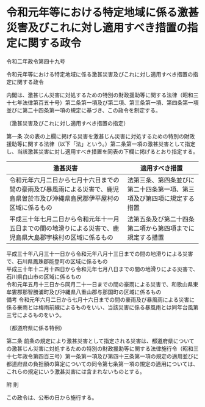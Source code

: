 # 令和元年等における特定地域に係る激甚災害及びこれに対し適用すべき措置の指定に関する政令

令和二年政令第四十九号

令和元年等における特定地域に係る激甚災害及びこれに対し適用すべき措置の指定に関する政令

内閣は、激甚じん災害に対処するための特別の財政援助等に関する法律（昭和三十七年法律第百五十号）第二条第一項及び第二項、第三条第一項、第四条第一項並びに第二十四条第一項の規定に基づき、この政令を制定する。

（激甚災害及びこれに対し適用すべき措置の指定）

第一条 次の表の上欄に掲げる災害を激甚じん災害に対処するための特別の財政援助等に関する法律（以下「法」という。）第二条第一項の激甚災害として指定し、当該激甚災害に対し適用すべき措置を同表の下欄に掲げるとおり指定する。

激甚災害 | 適用すべき措置  
---|---  
令和元年六月二日から七月十六日までの間の豪雨及び暴風雨による災害で、鹿児島県曽於市及び沖縄県島尻郡伊平屋村の区域に係るもの | 法第三条、第四条並びに第二十四条第一項、第三項及び第四項に規定する措置  
平成三十年七月二日から令和元年十一月五日までの間の地滑りによる災害で、鹿児島県大島郡宇検村の区域に係るもの | 法第五条及び第二十四条第二項から第四項までに規定する措置  
平成三十年八月三十一日から令和元年八月十三日までの間の地滑りによる災害で、石川県鳳珠郡能登町の区域に係るもの  
平成三十年十二月十四日から令和元年七月八日までの間の地滑りによる災害で、石川県白山市の区域に係るもの  
令和元年五月十三日から同月二十一日までの間の豪雨による災害で、和歌山県東牟婁郡那智勝浦町及び沖縄県八重山郡与那国町の区域に係るもの  
備考 令和元年六月二日から七月十六日までの間の豪雨及び暴風雨による災害に係る豪雨とは梅雨前線によるものをいい、当該災害に係る暴風雨とは同年台風第三号によるものをいう。  
  
（都道府県に係る特例）

第二条 前条の規定により激甚災害として指定される災害は、都道府県についての激甚じん災害に対処するための特別の財政援助等に関する法律施行令（昭和三十七年政令第四百三号）第一条第一項及び第四十三条第一項の規定の適用並びに都道府県の負担額の算定についての同令第七条第一項の規定の適用については、これらの規定にいう激甚災害には含まれないものとする。

附 則

この政令は、公布の日から施行する。
